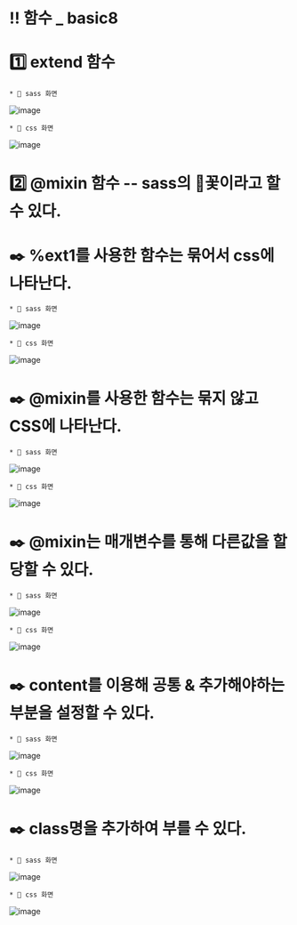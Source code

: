 # ‼️ 함수 _ basic8

# 1️⃣ extend 함수

    * 🖤 sass 화면

![image](https://github.com/myunzzhang/sass/assets/129017008/5debb5de-f82a-4bba-b9ea-4a0401deb710)

    * 🖤 css 화면

![image](https://github.com/myunzzhang/sass/assets/129017008/3fcb3205-b4e1-4b73-b104-e9fbdb1e89a8)

# 2️⃣ @mixin 함수 -- sass의 🌻꽃이라고 할 수 있다.

  # ✒️ %ext1를 사용한 함수는 묶어서 css에 나타난다.
  
    * 🖤 sass 화면

![image](https://github.com/myunzzhang/sass/assets/129017008/4c8f7161-3502-4f68-98f2-974de4f9145d)

    * 🖤 css 화면

![image](https://github.com/myunzzhang/sass/assets/129017008/05aec9c8-ff48-4bad-bdf3-97f9dd7143b5)

  # ✒️ @mixin를 사용한 함수는 묶지 않고 CSS에 나타난다.
  
    * 🖤 sass 화면
 
![image](https://github.com/myunzzhang/sass/assets/129017008/7a91ea8f-c4c5-4f54-9328-e53096e1bf04)

    * 🖤 css 화면
  
![image](https://github.com/myunzzhang/sass/assets/129017008/1afc4505-7067-44f9-bb95-51e53a9a07e9)


  # ✒️ @mixin는 매개변수를 통해 다른값을 할당할 수 있다.
  
    * 🖤 sass 화면
    
 ![image](https://github.com/myunzzhang/sass/assets/129017008/c0518ef1-350d-4850-8cd1-55b5232098d1)

    
    * 🖤 css 화면
    
 ![image](https://github.com/myunzzhang/sass/assets/129017008/936cbf39-c4c8-4a83-8334-e8ce1b36f5eb)


  # ✒️ content를 이용해 공통 & 추가해야하는 부분을 설정할 수 있다.

    * 🖤 sass 화면
    
  ![image](https://github.com/myunzzhang/sass/assets/129017008/8b1e8429-a682-43aa-8c01-23eefb819722)

    
    * 🖤 css 화면
    
  ![image](https://github.com/myunzzhang/sass/assets/129017008/0f1e725b-3bf8-419f-9ab7-d4882be14fa9)

  # ✒️ class명을 추가하여 부를 수 있다.
  
    * 🖤 sass 화면
    
  ![image](https://github.com/myunzzhang/sass/assets/129017008/303986bc-81ac-49f2-a111-92408850d3db)

    
    * 🖤 css 화면
    
  ![image](https://github.com/myunzzhang/sass/assets/129017008/5875419a-cd4b-4a16-9640-47423e776117)

